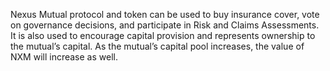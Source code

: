 Nexus Mutual protocol and token can be used to buy insurance cover, vote on governance decisions, and participate in Risk and Claims Assessments. It is also used to encourage capital provision and represents ownership to the mutual’s capital. As the mutual’s capital pool increases, the value of NXM will increase as well. 